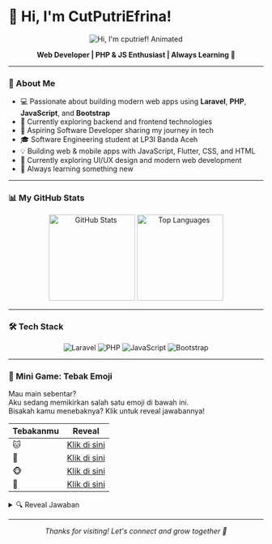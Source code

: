 # 👋 Hi, I'm CutPutriEfrina!

<p align="center">
  <img src="https://readme-typing-svg.demolab.com?font=Fira+Code&size=36&duration=2500&pause=800&color=F70000&center=true&vCenter=true&width=440&lines=Hi%2C+I'm+cputrief!;Welcome+to+my+profile" alt="Hi, I'm cputrief! Animated" />
</p>

<p align="center">
  <b>Web Developer | PHP & JS Enthusiast | Always Learning 🚀</b>
</p>

---

### 🌟 About Me

- 💻 Passionate about building modern web apps using **Laravel**, **PHP**, **JavaScript**, and **Bootstrap**
- 🎯 Currently exploring backend and frontend technologies
- 🚀 Aspiring Software Developer sharing my journey in tech  
- 🎓 Software Engineering student at LP3I Banda Aceh  
- 💡 Building web & mobile apps with JavaScript, Flutter, CSS, and HTML  
- 📝 Currently exploring UI/UX design and modern web development
- 🌱 Always learning something new

---

### 📊 My GitHub Stats

<p align="center">
  <img src="https://github-readme-stats.vercel.app/api?username=cputrief&show_icons=true&theme=radical" alt="GitHub Stats" height="170">
  <img src="https://github-readme-stats.vercel.app/api/top-langs/?username=cputrief&layout=compact&theme=radical" alt="Top Languages" height="170">
</p>

---

### 🛠️ Tech Stack

<p align="center">
  <img src="https://img.shields.io/badge/Laravel-F55247?logo=laravel&logoColor=fff&style=for-the-badge" alt="Laravel"/>
  <img src="https://img.shields.io/badge/PHP-777BB3?logo=php&logoColor=fff&style=for-the-badge" alt="PHP"/>
  <img src="https://img.shields.io/badge/JavaScript-F7DF1E?logo=javascript&logoColor=222&style=for-the-badge" alt="JavaScript"/>
  <img src="https://img.shields.io/badge/Bootstrap-7952B3?logo=bootstrap&logoColor=fff&style=for-the-badge" alt="Bootstrap"/>
</p>

---

### 🎲 Mini Game: Tebak Emoji

Mau main sebentar?  
Aku sedang memikirkan salah satu emoji di bawah ini.  
Bisakah kamu menebaknya? Klik untuk reveal jawabannya!

| Tebakanmu | Reveal |
|-----------|--------|
| 🐱        | [Klik di sini](#jawaban) |
| 🐶        | [Klik di sini](#jawaban) |
| 🐵        | [Klik di sini](#jawaban) |
| 🦊        | [Klik di sini](#jawaban) |

<details id="jawaban">
  <summary>🔍 Reveal Jawaban</summary>
  Jawabannya adalah: <b>🐶</b>  
  Selamat kalau kamu benar!  
  Jangan lupa follow, dan sering-sering main ke profilku 😊
</details>

---

<p align="center">
  <i>Thanks for visiting! Let's connect and grow together 🚀</i>
</p>
